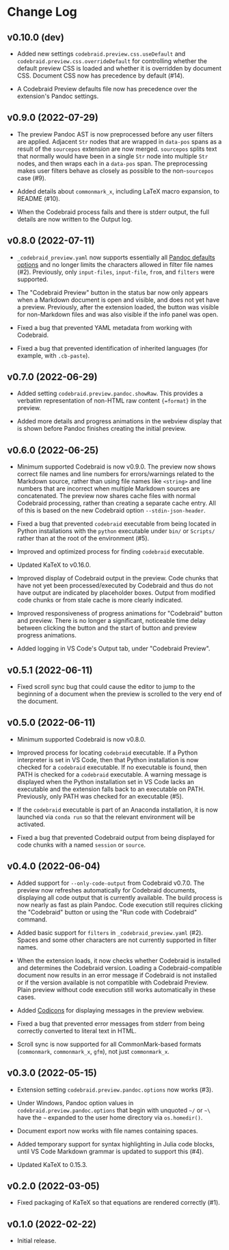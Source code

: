# Change Log



## v0.10.0 (dev)

* Added new settings `codebraid.preview.css.useDefault` and
  `codebraid.preview.css.overrideDefault` for controlling whether the default
  preview CSS is loaded and whether it is overridden by document CSS.
  Document CSS now has precedence by default (#14).

* A Codebraid Preview defaults file now has precedence over the extension's
  Pandoc settings.



## v0.9.0 (2022-07-29)

* The preview Pandoc AST is now preprocessed before any user filters are
  applied.  Adjacent `Str` nodes that are wrapped in `data-pos` spans as a
  result of the `sourcepos` extension are now merged.  `sourcepos` splits text
  that normally would have been in a single `Str` node into multiple `Str`
  nodes, and then wraps each in a `data-pos` span.  The preprocessing makes
  user filters behave as closely as possible to the non-`sourcepos` case (#9).

* Added details about `commonmark_x`, including LaTeX macro expansion, to
  README (#10).

* When the Codebraid process fails and there is stderr output, the full
  details are now written to the Output log.



## v0.8.0 (2022-07-11)

* `_codebraid_preview.yaml` now supports essentially all
  [Pandoc defaults options](https://pandoc.org/MANUAL.html#defaults-files)
  and no longer limits the characters allowed in filter file names (#2).
  Previously, only `input-files`, `input-file`, `from`, and `filters` were
  supported.

* The "Codebraid Preview" button in the status bar now only appears when a
  Markdown document is open and visible, and does not yet have a preview.
  Previously, after the extension loaded, the button was visible for
  non-Markdown files and was also visible if the info panel was open.

* Fixed a bug that prevented YAML metadata from working with Codebraid.

* Fixed a bug that prevented identification of inherited languages (for
  example, with `.cb-paste`).



## v0.7.0 (2022-06-29)

* Added setting `codebraid.preview.pandoc.showRaw`.  This provides a verbatim
  representation of non-HTML raw content `{=format}` in the preview.

* Added more details and progress animations in the webview display that is
  shown before Pandoc finishes creating the initial preview.



## v0.6.0 (2022-06-25)

* Minimum supported Codebraid is now v0.9.0.  The preview now shows correct
  file names and line numbers for errors/warnings related to the Markdown
  source, rather than using file names like `<string>` and line numbers that
  are incorrect when multiple Markdown sources are concatenated.  The preview
  now shares cache files with normal Codebraid processing, rather than
  creating a separate cache entry.  All of this is based on the new Codebraid
  option `--stdin-json-header`.

* Fixed a bug that prevented `codebraid` executable from being located in
  Python installations with the `python` executable under `bin/` or `Scripts/`
  rather than at the root of the environment (#5).

* Improved and optimized process for finding `codebraid` executable.

* Updated KaTeX to v0.16.0.

* Improved display of Codebraid output in the preview.  Code chunks that have
  not yet been processed/executed by Codebraid and thus do not have output are
  indicated by placeholder boxes.  Output from modified code chunks or from
  stale cache is more clearly indicated.

* Improved responsiveness of progress animations for "Codebraid" button and
  preview.  There is no longer a significant, noticeable time delay between
  clicking the button and the start of button and preview progress animations.

* Added logging in VS Code's Output tab, under "Codebraid Preview".



## v0.5.1 (2022-06-11)

* Fixed scroll sync bug that could cause the editor to jump to the beginning
  of a document when the preview is scrolled to the very end of the
  document.



## v0.5.0 (2022-06-11)

* Minimum supported Codebraid is now v0.8.0.

* Improved process for locating `codebraid` executable.  If a Python
  interpreter is set in VS Code, then that Python installation is now checked
  for a `codebraid` executable.  If no executable is found, then PATH is
  checked for a `codebraid` executable.  A warning message is displayed when
  the Python installation set in VS Code lacks an executable and the extension
  falls back to an executable on PATH.  Previously, only PATH was checked
  for an executable (#5).

* If the `codebraid` executable is part of an Anaconda installation, it is now
  launched via `conda run` so that the relevant environment will be activated.

* Fixed a bug that prevented Codebraid output from being displayed for code
  chunks with a named `session` or `source`.



## v0.4.0 (2022-06-04)

* Added support for `--only-code-output` from Codebraid v0.7.0.  The preview
  now refreshes automatically for Codebraid documents, displaying all code
  output that is currently available.  The build process is now nearly as fast
  as plain Pandoc.  Code execution still requires clicking the "Codebraid"
  button or using the "Run code with Codebraid" command.

* Added basic support for `filters` in `_codebraid_preview.yaml` (#2).  Spaces
  and some other characters are not currently supported in filter names.

* When the extension loads, it now checks whether Codebraid is installed and
  determines the Codebraid version.  Loading a Codebraid-compatible document
  now results in an error message if Codebraid is not installed or if the
  version available is not compatible with Codebraid Preview.  Plain preview
  without code execution still works automatically in these cases.

* Added [Codicons](https://github.com/microsoft/vscode-codicons) for
  displaying messages in the preview webview.

* Fixed a bug that prevented error messages from stderr from being correctly
  converted to literal text in HTML.

* Scroll sync is now supported for all CommonMark-based formats (`commonmark`,
  `commonmark_x`, `gfm`), not just `commonmark_x`.



## v0.3.0 (2022-05-15)

* Extension setting `codebraid.preview.pandoc.options` now works (#3).

* Under Windows, Pandoc option values in `codebraid.preview.pandoc.options`
  that begin with unquoted `~/` or `~\` have the `~` expanded to the user home
  directory via `os.homedir()`.

* Document export now works with file names containing spaces.

* Added temporary support for syntax highlighting in Julia code blocks, until
  VS Code Markdown grammar is updated to support this (#4).

* Updated KaTeX to 0.15.3.



## v0.2.0 (2022-03-05)

* Fixed packaging of KaTeX so that equations are rendered correctly (#1).



## v0.1.0 (2022-02-22)

* Initial release.
